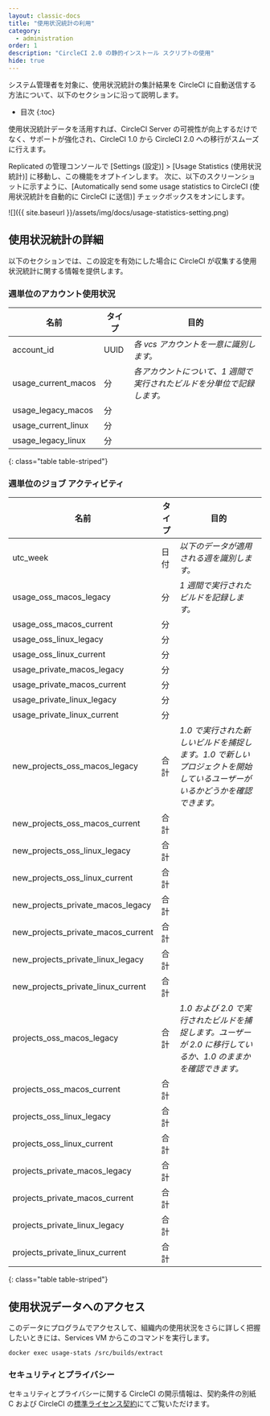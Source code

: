 ```yaml
---
layout: classic-docs
title: "使用状況統計の利用"
category:
  - administration
order: 1
description: "CircleCI 2.0 の静的インストール スクリプトの使用"
hide: true
---
```


システム管理者を対象に、使用状況統計の集計結果を CircleCI に自動送信する方法について、以下のセクションに沿って説明します。

* 目次 
{:toc}

使用状況統計データを活用すれば、CircleCI Server の可視性が向上するだけでなく、サポートが強化され、CircleCI 1.0 から CircleCI 2.0 への移行がスムーズに行えます。

Replicated の管理コンソールで [Settings (設定)] > [Usage Statistics (使用状況統計)] に移動し、この機能をオプトインします。 次に、以下のスクリーンショットに示すように、[Automatically send some usage statistics to CircleCI (使用状況統計を自動的に CircleCI に送信)] チェックボックスをオンにします。

![]({{ site.baseurl }}/assets/img/docs/usage-statistics-setting.png)

## 使用状況統計の詳細

以下のセクションでは、この設定を有効にした場合に CircleCI が収集する使用状況統計に関する情報を提供します。

### 週単位のアカウント使用状況

| **名前**                | **タイプ** | **目的**                                |
| --------------------- | ------- | ------------------------------------- |
| account_id            | UUID    | *各 vcs アカウントを一意に識別します。*               |
| usage_current_macos | 分       | *各アカウントについて、1 週間で実行されたビルドを分単位で記録します。* |
| usage_legacy_macos  | 分       |                                       |
| usage_current_linux | 分       |                                       |
| usage_legacy_linux  | 分       |                                       | 
{: class="table table-striped"} 

### 週単位のジョブ アクティビティ

| **名前**                                 | **タイプ** | **目的**                                                            |
| -------------------------------------- | ------- | ----------------------------------------------------------------- |
| utc_week                               | 日付      | *以下のデータが適用される週を識別します。*                                            |
| usage_oss_macos_legacy               | 分       | *1 週間で実行されたビルドを記録します。*                                            |
| usage_oss_macos_current              | 分       |                                                                   |
| usage_oss_linux_legacy               | 分       |                                                                   |
| usage_oss_linux_current              | 分       |                                                                   |
| usage_private_macos_legacy           | 分       |                                                                   |
| usage_private_macos_current          | 分       |                                                                   |
| usage_private_linux_legacy           | 分       |                                                                   |
| usage_private_linux_current          | 分       |                                                                   |
| new_projects_oss_macos_legacy      | 合計      | *1.0 で実行された新しいビルドを捕捉します。1.0 で新しいプロジェクトを開始しているユーザーがいるかどうかを確認できます。* |
| new_projects_oss_macos_current     | 合計      |                                                                   |
| new_projects_oss_linux_legacy      | 合計      |                                                                   |
| new_projects_oss_linux_current     | 合計      |                                                                   |
| new_projects_private_macos_legacy  | 合計      |                                                                   |
| new_projects_private_macos_current | 合計      |                                                                   |
| new_projects_private_linux_legacy  | 合計      |                                                                   |
| new_projects_private_linux_current | 合計      |                                                                   |
| projects_oss_macos_legacy            | 合計      | *1.0 および 2.0 で実行されたビルドを捕捉します。ユーザーが 2.0 に移行しているか、1.0 のままかを確認できます。* |
| projects_oss_macos_current           | 合計      |                                                                   |
| projects_oss_linux_legacy            | 合計      |                                                                   |
| projects_oss_linux_current           | 合計      |                                                                   |
| projects_private_macos_legacy        | 合計      |                                                                   |
| projects_private_macos_current       | 合計      |                                                                   |
| projects_private_linux_legacy        | 合計      |                                                                   |
| projects_private_linux_current       | 合計      |                                                                   | 
{: class="table table-striped"} 

## 使用状況データへのアクセス

このデータにプログラムでアクセスして、組織内の使用状況をさらに詳しく把握したいときには、Services VM からこのコマンドを実行します。

`docker exec usage-stats /src/builds/extract`

### セキュリティとプライバシー

セキュリティとプライバシーに関する CircleCI の開示情報は、契約条件の別紙 C および CircleCI の[標準ライセンス契約](https://circleci.com/outer/legal/enterprise-license-agreement.pdf)にてご覧いただけます。